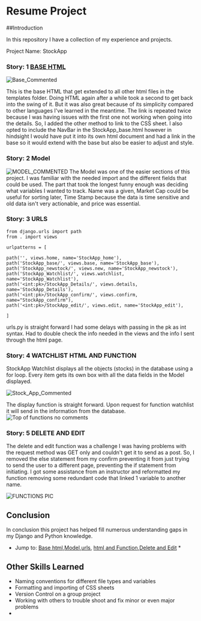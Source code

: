 # Resume Project 

##Introduction 

In this repository I have a collection of my experience and projects. 

Project Name: StockApp 


### Story: 1 [BASE HTML](*Base-html) 

  
  
![Base_Commented](https://user-images.githubusercontent.com/63297077/116815203-bab6b400-ab19-11eb-8885-030d30c35a68.PNG)

  This is the base HTML that get extended to all other html files in the templates folder. Doing HTML again after a while took a second to get back into the swing of it. But it was also great because of its simplicity compared to other languages I've learned in the meantime. The link is repeated twice because I was having issues with the first one not working when going into the details. So, I added the other method to link to the CSS sheet. I also opted to include the NavBar in the StockApp_base.html however in hindsight I would have put it into its own html document and had a link in the base so it would extend with the base but also be easier to adjust and style. 
  
  

### Story: 2 Model 
  
 ![MODEL_COMMENTED](https://user-images.githubusercontent.com/63297077/116815905-0028b080-ab1d-11eb-8937-68e769efd51c.PNG)
 The Model was one of the easier sections of this project. I was familiar with the needed import and the different fields that could be used. The part that took the longest funny enough was deciding what variables I wanted to track. Name was a given, Market Cap could be useful for sorting later, Time Stamp because the data is time sensitive and old data isn't very actionable, and price was essential. 
  
  
### Story: 3 URLS  
 
  
    from django.urls import path
    from . import views

    urlpatterns = [

    path('', views.home, name='StockApp_home'),
    path('StockApp_base/', views.base, name='StockApp_base'),
    path('StockApp_newstock/', views.new, name='StockApp_newstock'),
    path('StockApp_Watchlist/', views.watchlist, name='StockApp_Watchlist'),
    path('<int:pk>/StockApp_Details/', views.details, name='StockApp_Details'),
    path('<int:pk>/StockApp_confirm/', views.confirm, name="StockApp_confirm"),
    path('<int:pk>/StockApp_edit/', views.edit, name='StockApp_edit'),

    ]

  urls.py is straight forward I had some delays with passing in the pk as int syntax. Had to double check the info needed in the views and the info I sent through the html page. 

  
  
### Story: 4 WATCHLIST HTML AND FUNCTION 
  
  StockApp Watchlist displays all the objects (stocks) in the database using a for loop. Every item gets its own box with all the data fields in the Model displayed. 
  
 ![Stock_App_Commented](https://user-images.githubusercontent.com/63297077/116819354-045cca00-ab2d-11eb-948f-5c20c6809966.PNG)
  
  The display function is straight forward. Upon request for function watchlist it will send in the information from the database. 
  ![Top of functions no comments](https://user-images.githubusercontent.com/63297077/116819533-a8df0c00-ab2d-11eb-9009-86e4d838806c.PNG)

  
### Story: 5 DELETE AND EDIT 
  
  The delete and edit function was a challenge I was having problems with the request method was GET only and couldn't get it to send as a post. So, I removed the else statement from my confirm preventing it from just trying to send the user to a different page, preventing the if statement from initiating. I got some assistance from an instructor and reformatted my function removing some redundant code that linked 1 variable to another name. 
  
 ![FUNCTIONS PIC](https://user-images.githubusercontent.com/63297077/116820049-44717c00-ab30-11eb-8cee-077c44bec022.PNG)

## Conclusion 

  In conclusion this project has helped fill numerous understanding gaps in my Django and Python knowledge. 

* Jump to: [Base html](#Base-html),[Model](#Model),[urls](#urls), [html and Function](#html-and-Function),[Delete and Edit](#Delete-and-Edit)  *

## Other Skills Learned 
*  Naming conventions for different file types and variables 
*  Formatting and importing of CSS sheets 
*  Version Control on a group project 
*  Working with others to trouble shoot and fix minor or even major problems 
*  
